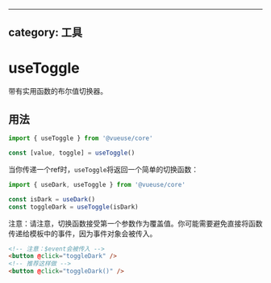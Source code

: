<!--
 * @Author: wteano wzgtao@foxmail.com
 * @Date: 2025-10-29 09:19:17
 * @LastEditors: wteano wzgtao@foxmail.com
 * @LastEditTime: 2025-10-29 11:46:13
 * @FilePath: \vueuse\packages\shared\useToggle\index.md
 * @Description: 这是默认设置,请设置`customMade`, 打开koroFileHeader查看配置 进行设置: https://github.com/OBKoro1/koro1FileHeader/wiki/%E9%85%8D%E7%BD%AE
-->
---
category: 工具
---

# useToggle

带有实用函数的布尔值切换器。

## 用法

```ts
import { useToggle } from '@vueuse/core'

const [value, toggle] = useToggle()
```

当你传递一个ref时，`useToggle`将返回一个简单的切换函数：

```ts
import { useDark, useToggle } from '@vueuse/core'

const isDark = useDark()
const toggleDark = useToggle(isDark)
```

注意：请注意，切换函数接受第一个参数作为覆盖值。你可能需要避免直接将函数传递给模板中的事件，因为事件对象会被传入。

```html
<!-- 注意：$event会被传入 -->
<button @click="toggleDark" />
<!-- 推荐这样做 -->
<button @click="toggleDark()" />
```